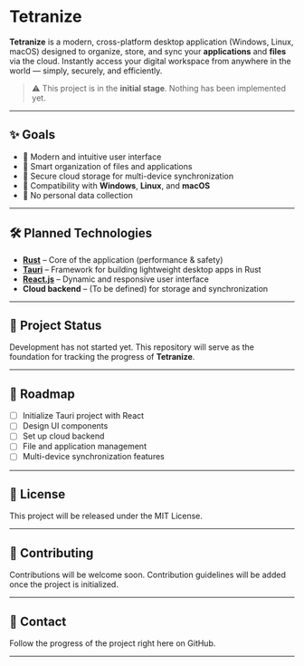 # Tetranize

**Tetranize** is a modern, cross-platform desktop application (Windows, Linux, macOS) designed to organize, store, and sync your **applications** and **files** via the cloud. Instantly access your digital workspace from anywhere in the world — simply, securely, and efficiently.

> ⚠️ This project is in the **initial stage**. Nothing has been implemented yet.

---

## ✨ Goals

- 🔹 Modern and intuitive user interface
- 🔹 Smart organization of files and applications
- 🔹 Secure cloud storage for multi-device synchronization
- 🔹 Compatibility with **Windows**, **Linux**, and **macOS**
- 🔹 No personal data collection

---

## 🛠️ Planned Technologies

- **[Rust](https://www.rust-lang.org/)** – Core of the application (performance & safety)
- **[Tauri](https://tauri.app/)** – Framework for building lightweight desktop apps in Rust
- **[React.js](https://react.dev/)** – Dynamic and responsive user interface
- **Cloud backend** – (To be defined) for storage and synchronization

---

## 🚧 Project Status

Development has not started yet. This repository will serve as the foundation for tracking the progress of **Tetranize**.

---

## 📌 Roadmap

- [ ] Initialize Tauri project with React
- [ ] Design UI components
- [ ] Set up cloud backend
- [ ] File and application management
- [ ] Multi-device synchronization features

---

## 📄 License

This project will be released under the MIT License.

---

## 🙌 Contributing

Contributions will be welcome soon. Contribution guidelines will be added once the project is initialized.

---

## 💬 Contact

Follow the progress of the project right here on GitHub.

---
